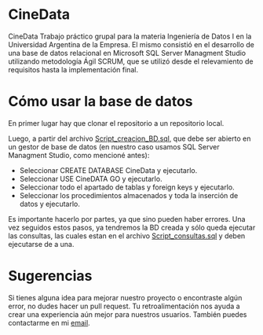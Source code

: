 # CineData
CineData Trabajo práctico grupal para la materia Ingeniería de Datos I en la Universidad Argentina de la Empresa. El mismo consistió en el desarrollo de una base de datos relacional en Microsoft SQL Server Managment Studio utilizando metodología Ágil SCRUM, que se utilizó desde el relevamiento de requisitos hasta la implementación final.

# Cómo usar la base de datos

En primer lugar hay que clonar el repositorio a un repositorio local.

Luego, a partir del archivo  [Script_creacion_BD.sql](SQL/Script_creacion_BD.sql), que debe ser abierto en un gestor de base de datos (en nuestro caso usamos SQL Server Managment Studio, como mencioné antes):
- Seleccionar CREATE DATABASE CineData y ejecutarlo.
- Seleccionar USE CineDATA GO y ejecutarlo.
- Seleccionar todo el apartado de tablas y foreign keys y ejecutarlo.
- Seleccionar los procedimientos almacenados y toda la inserción de datos y ejecutarlo.

Es importante hacerlo por partes, ya que sino pueden haber errores. Una vez seguidos estos pasos, ya tendremos la BD creada y sólo queda ejecutar las consultas, las cuales estan en el archivo [Script_consultas.sql](SQL/Script_consultas.sql) y deben ejecutarse de a una. 


# Sugerencias

Si tienes alguna idea para mejorar nuestro proyecto o encontraste algún error, no dudes hacer un pull request. Tu retroalimentación nos ayuda a crear una experiencia aún mejor para nuestros usuarios. También puedes contactarme en mi [email](mailto:camolins2404@gmail.com).


